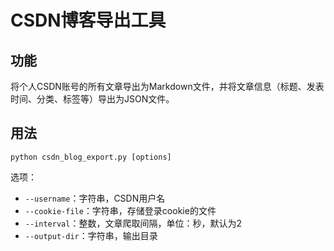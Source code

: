 # CSDN博客导出工具
## 功能
将个人CSDN账号的所有文章导出为Markdown文件，并将文章信息（标题、发表时间、分类、标签等）导出为JSON文件。

## 用法
```shell
python csdn_blog_export.py [options]
```

选项：
* `--username`：字符串，CSDN用户名
* `--cookie-file`：字符串，存储登录cookie的文件
* `--interval`：整数，文章爬取间隔，单位：秒，默认为2
* `--output-dir`：字符串，输出目录
